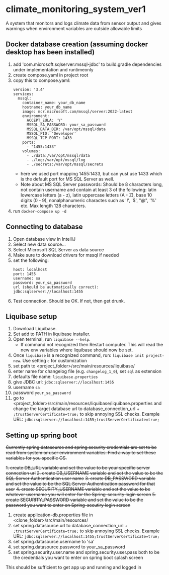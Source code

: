 # climate_monitoring_system_ver1
A system that monitors and logs climate data from sensor output and 
gives warnings when environment variables are outside allowable limits


## Docker database creation (assuming docker desktop has been installed)
1. add 'com.microsoft.sqlserver:mssql-jdbc' to build.gradle dependencies under 
implementation and runtimeonly
2. create compose.yaml in project root
3. copy this to compose.yaml:
    ```
    version: '3.4'
    services:
      mssql:
        container_name: your_db_name
        hostname: your_db_name
        image: mcr.microsoft.com/mssql/server:2022-latest
        environment:
          ACCEPT_EULA: 'Y'
          MSSQL_SA_PASSWORD: your_sa_password
          MSSQL_DATA_DIR: /var/opt/mssql/data
          MSSQL_PID: 'Developer' 
          MSSQL_TCP_PORT: 1433 
        ports: 
          - "1455:1433"
        volumes:
          - ./data:/var/opt/mssql/data
          - ./log:/var/opt/mssql/log
          - ./secrets:/var/opt/mssql/secrets
    ```
   - here we used port mapping 1455:1433, but can yust use 1433 which is the default port
   for MS SQL Server as well.
   - Note about MS SQL Server passwords: Should be 8 characters long, not contain username 
   and contain at least 3 of the following: latin lowercase letters (a - z), latin uppercase 
   letters (A - Z), base 10 digits (0 - 9), nonalphanumeric charactes such 
   as '!', '$', "@", '%' etc. Max length 128 characters.
4. run ```docker-compose up -d```


## Connecting to database
1. Open database view in IntelliJ
2. Select new data source...
3. Select Microsoft SQL Server as data source
4. Make sure to download drivers for mssql if needed
5. set the following:
    ```
    host: localhost
    port: 1455
    username: sa
    password: your_sa_password
    url (should be automatically correct): jdbc:sqlserver://localhost:1455
    ```
6. Test connection. Should be OK. If not, then get drunk.


## Liquibase setup
1. Download Liquibase.
2. Set add to PATH in liquibase installer.
3. Open terminal, run ```liquibase --help```.
   - If command not recognized then Restart computer. This will read
   the new env variables where liquibase should now be set.
4. Once ```liquibase``` is a recognized command, run:
```liquibase init project-new```. Use setting ```c``` for customization
5. set path to <project_folder>/src/main/resources/liquibase/
6. enter name for changelog file (e.g. ```changelog_1_0```), 
set ```sql``` as extension
7. defaults file name: ```liquibase.properties```
8. give JDBC url: ```jdbc:sqlserver://localhost:1455```
9. username ```sa```
10. password ```your_sa_password```
11. go to <project_folder>/src/main/resources/liquibase/liquibase.properties
and change the target database url to database_connection_url + ```;trustServerCertificate=true;``` to
skip annoying SSL checks. Example URL: ```jdbc:sqlserver://localhost:1455;trustServerCertificate=true;```

## Setting up spring boot
~~Currently spring.datasource and spring.security credentials are set to be 
read from system or user environment variables. Find a way to set these variables 
for you specific OS.~~

~~1. create DB_URL variable and set the value to be your specific server connection url~~
~~2. create DB_USERNAME variable and set the value to be the SQL Server Authentication
user name~~
~~3. create DB_PASSWORD variable and set the value to be the SQL Server Authentication 
password for that user~~
~~4. create SECURITY_USERNAME variable and set the value to be whatever username you
will enter for the Spring-security login screen~~
~~5. create SECURITY_PASSWORD variable and set the value to be the password you want 
to enter on Spring-secutiry login screen~~
1. create application-db.properties file in <clone_folder>/src/main/resources/
2. set spring.datasource.url to database_connection_url + ```;trustServerCertificate=true;``` to
skip annoying SSL checks. Example URL: ```jdbc:sqlserver://localhost:1455;trustServerCertificate=true;``` 
3. set spring.datasource.username to 'sa'
4. set spring.datasource.password to your_sa_password
5. set spring.security.user.name and spring.security.user.pass both to be the credentials
you want to enter on spring boot splash screen

This should be sufficient to get app up and running and logged in
